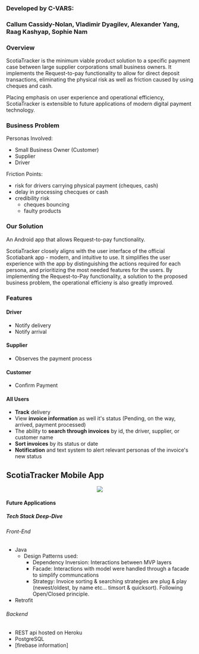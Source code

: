 ### Developed by C-VARS: 
### Callum Cassidy-Nolan, Vladimir Dyagilev, Alexander Yang, Raag Kashyap, Sophie Nam


### Overview
ScotiaTracker is the minimum viable product solution to a specific payment case between large supplier corporations small business owners. It implements the Request-to-pay functionality to allow for direct deposit transactions, eliminating the physical risk as well as friction caused by using cheques and cash. 

Placing emphasis on user experience and operational efficiency, ScotiaTracker is extensible to future applications of modern digital payment technology.

### Business Problem
Personas Involved:
- Small Business Owner (Customer)
- Supplier
- Driver

Friction Points:
- risk for drivers carrying physical payment (cheques, cash) 
- delay in processing checques or cash
- credibility risk
    - cheques bouncing
    - faulty products

### Our Solution

An Android app that allows Request-to-pay functionality.

ScotiaTracker closely aligns with the user interface of the official Scotiabank app - modern, and intuitive to use. It simplifies the user experience with the app by distinguishing the actions required for each persona, and prioritizing the most needed features for the users. By implementing the Request-to-Pay functionality, a solution to the proposed business problem, the operational efficieny is also greatly improved.

### Features

#### Driver
- Notify delivery 
- Notify arrival

#### Supplier 
- Observes the payment process

#### Customer
- Confirm Payment

#### All Users
- **Track** delivery
- View **invoice information** as well it's status (Pending, on the way, arrived, payment processed)
- The ability to **search through invoices** by id, the driver, supplier, or customer name
- **Sort invoices** by its status or date
- **Notification** and text system to alert relevant personas of the invoice's new status

## ScotiaTracker Mobile App
<p align="center">
  <img src="https://media.giphy.com/media/Y3vyP1gf5R6ESHasyW/giphy.gif">
</p>




#### Future Applications



##### Tech Stack Deep-Dive

###### Front-End
* Java
    * Design Patterns used:
        * Dependency Inversion: Interactions between MVP layers
        * Facade: Interactions with model were handled through a facade to simplify communcations
        * Strategy: Invoice sorting & searching strategies are plug & play (newest/oldest, by name etc... timsort & quicksort). Following Open/Closed principle.
* Retrofit

###### Backend
* REST api hosted on Heroku
* PostgreSQL
* [firebase information]
